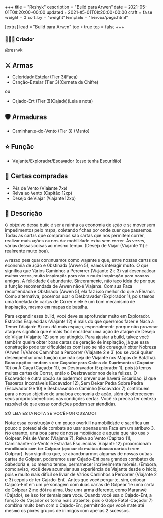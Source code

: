 +++
title = "Reshyk"
description = "Build para Arwen"
date = 2021-05-01T08:20:00+00:00
updated = 2021-05-01T08:20:00+00:00
draft = false
weight = 3
sort_by = "weight"
template = "heroes/page.html"

[extra]
lead = "Build para Arwen"
toc = true
top = false
+++

### 🙋🏻‍♂️ Criador

[@reshyk](https://www.reddit.com/r/JourneysInMiddleEarth/comments/p3whof/a_nonstandard_build_for_every_character/)

## ⚔️ Armas

- Celeridade Estelar (Tier 3)(Faca)
- Canção-Estelar (Tier 3)(Corneta de Chifre)

ou

- Cajado-Ent (Tier 3)(Cajado)(Leia a nota)

## 🛡️ Armaduras

- Caminhante-do-Vento (Tier 3) (Manto)

## ⭐️ Função

- Viajante/Explorador/Escavador (caso tenha Escuridão)

## 🎴 Cartas compradas

- Pés de Vento (Viajante 7xp)
- Relva ao Vento (Capitão 12xp)
- Desejo de Viajar (Viajante 12xp)

## 📖 Descrição

O objetivo dessa build é ser a rainha da economia de ação e se mover sem impedimentos pelo mapa, coletando fichas por onde quer que passemos. Todas as cartas que compramos são cartas que nos permitem correr, realizar mais ações ou nos dar mobilidade extra sem correr. Às vezes, várias dessas coisas ao mesmo tempo. (Desejo de Viajar (Viajante 11) é realmente muito boa).

A razão pela qual continuamos como Viajante é que, entre nossas cartas de economia de ação e Obstinado (Arwen 5), vamos interagir muito. O que significa que Vários Caminhos a Percorrer (Viajante 2 e 3) vai desencadear muitas vezes, muita inspiração para nós e muita inspiração para nossos amigos. A felicidade é abundante. Sinceramente, não faço ideia de por que a função recomendada de Arwen não é Viajante. Com sua Faca recomendada e Obstinado (Arwen 5), ela faz isso melhor do que a Eleanor. Como alternativa, podemos usar o Desbravador (Explorador 1), pois temos uma tonelada de cartas de Correr e ele é um bom mecanismo de inspiração, mesmo em mapas de batalha.

Para expandir essa build, você deve se aprofundar muito em Explorador. Estradas Esquecidas (Viajante 12) é mais do que queremos fazer e Nada a Temer (Viajante 8) nos dá mais espaço, especialmente porque não provocar ataques significa que é mais fácil encadear uma ação de ataque de Desejo de Viajar (Viajante 12) sem ser atingido. Para ajustar a build, talvez você também queira obter boas cartas de geração de inspiração, já que essa construção pode ter dificuldades com isso se não conseguir obter Nobreza (Arwen 1)/Vários Caminhos a Percorrer (Viajante 2 e 3) (ou se você quiser desempenhar uma função que não seja de Viajante nos Mapas de Batalha). Boas opções tendem a ser Caçador para Coleta de Suprimentos (Caçador 10) ou À Caça (Caçador 11), ou Desbravador (Explorador 1), pois já temos muitas cartas de Correr, então o Desbravador nos deixa felizes. O Escavador é outra opção se pudermos prever que haverá Escuridao, já que Tesouros Incontáveis (Escavador 12), Sem Deixar Pedra Sobre Pedra (Escavador 9 e 10) e Desbravando o Caminho (Escavador 7) contribuem para o nosso objetivo de uma boa economia de ação, além de oferecerem seus próprios benefícios nas condições certas. Você só precisa ter certeza razoável de que essas condições podem ser atendidas.

SÓ LEIA ESTA NOTA SE VOCÊ FOR OUSADO!

Nota: essa construção é um pouco overkill na mobilidade e sacrifica um pouco o potencial de combate ao usar apenas uma Faca em um atributo 3. No entanto, uma boa parte de nossa mobilidade é aquela que não usa o Golpear. Pés de Vento (Viajante 7), Relva ao Vento (Capitao 11), Caminhante-do-Vento e Estradas Esquecidas (Viajante 12) proporcionam mobilidade sem ter Golpear (apesar de muitas dessas cartas terem Golpear). Isso significa que, se abandonarmos algumas de nossas outras cartas de Golpear, poderemos usar Cajado-Ent para grandes combates de Sabedoria e, ao mesmo tempo, permanecer incrivelmente móveis. (Embora, como aviso, você deva acumular sua experiência de Viajante desde o início, pois é muito mais difícil se livrar de Vários Caminhos a Percorrer (Viajante 2 e 3) depois de ter Cajado-Ent). Antes que você pergunte, sim, colocar Cajado-Ent em um personagem com duas cartas de Golpear 1 e uma carta de Golpear 2 me dói na alma. Use uma arma diferente, como Maranwë (Cajado), se isso for demais para você. Quando você usa o Cajado-Ent, a função de Caçador se torna mais atraente, pois o Golpe Fatal (Caçador 7) combina muito bem com o Cajado-Ent, permitindo que você mate até mesmo os piores grupos de inimigos com apenas 2 sucessos.
